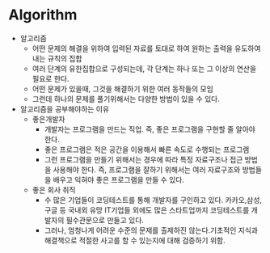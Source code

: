 # Algorithm

+ 알고리즘
  + 어떤 문제의 해결을 위하여 입력된 자료를 토대로 하여 원하는 출력을 유도하여 내는 규칙의 집합
  + 여러 단계의 유한집합으로 구성되는데, 각 단계는 하나 또는 그 이상의 연산을 필요로 한다.
  + 어떤 문제가 있을때, 그것을 해결하기 위한 여러 동작들의 모임
  + 그런데 하나의 문제를 풀기위해서는 다양한 방법이 있을 수 있다.
+ 알고리즘을 공부해야하는 이유
  + 좋은개발자
    + 개발자는 프로그램을 만드는 직업. 즉, 좋은 프로그램을 구현할 줄 알아야 한다.
    + 좋은 프로그램은 적은 공간을 이용해서 빠른 속도로 수행되는 프로그램
    + 그런 프로그램을 만들기 위해서는 경우에 따라 특정 자료구조나 접근 방법을 사용해야 한다. 즉, 프로그램을 잘하기 위해서는 여러 자료구조와 방법들을 배우고 익혀야 좋은 프로그램을 만들 수 있다.
  + 좋은 회사 취직
    + 수 많은 기업들이 코딩테스트를 통해 개발자를 구인하고 있다. 카카오,삼성,구글 등 국내외 유망 IT기업들 외에도 많은 스타트업까지 코딩테스트를 개발자의 필수관문으로 만들고 있다.
    + 그러나, 엄청나게 어려운 수준의 문제를 출제하진 않는다.기초적인 지식과 해결책으로 적절한 사고를 할 수 있는지에 대해 검증하기 위함.
